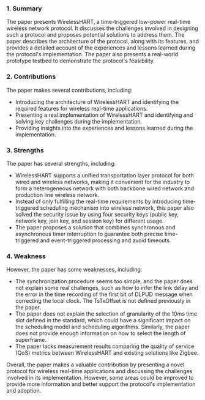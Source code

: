 ### 1. Summary

The paper presents WirelessHART, a time-triggered low-power real-time wireless network protocol. It discusses the challenges involved in designing such a protocol and proposes potential solutions to address them. The paper describes the architecture of the protocol, along with its features, and provides a detailed account of the experiences and lessons learned during the protocol's implementation. The paper also presents a real-world prototype testbed to demonstrate the protocol's feasibility.

### 2. Contributions

The paper makes several contributions, including:

- Introducing the architecture of WirelessHART and identifying the required features for wireless real-time applications.
- Presenting a real implementation of WirelessHART and identifying and solving key challenges during the implementation.
- Providing insights into the experiences and lessons learned during the implementation.

### 3. Strengths

The paper has several strengths, including:

- WirelessHART supports a unified transportation layer protocol for both wired and wireless networks, making it convenient for the industry to form a heterogeneous network with both backbone wired network and production line wireless network.
- Instead of only fulfilling the real-time requirements by introducing time-triggered scheduling mechanism into wireless network, this paper also solved the security issue by using four security keys (public key, network key, join key, and session key) for different usage.
- The paper proposes a solution that combines synchronous and asynchronous timer interruption to guarantee both precise time-triggered and event-triggered processing and avoid timeouts.

### 4. Weakness

However, the paper has some weaknesses, including:

- The synchronization procedure seems too simple, and the paper does not explain some real challenges, such as how to infer the link delay and the error in the time recording of the first bit of DLPUD message when correcting the local clock. The TsTxOffset is not defined previously in the paper.
- The paper does not explain the selection of granularity of the 10ms time slot defined in the standard, which could have a significant impact on the scheduling model and scheduling algorithms. Similarly, the paper does not provide enough information on how to select the length of superframe.
- The paper lacks measurement results comparing the quality of service (QoS) metrics between WirelessHART and existing solutions like Zigbee.

Overall, the paper makes a valuable contribution by presenting a novel protocol for wireless real-time applications and discussing the challenges involved in its implementation. However, some areas could be improved to provide more information and better support the protocol's implementation and adoption.

